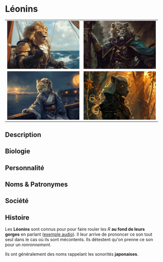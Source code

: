 # Léonins
| | |
|-|-|
|![Léonin](../../../../_images/chefnavigateures.png) |![Léonin](../../../../_images/alvaro2.png) |
|![Léonin](../../../../_images/HanamiFukazawa.png) |![Léonin](../../../../_images/maria3.png) |

## Description
## Biologie
## Personnalité
## Noms & Patronymes
## Société
## Histoire

Les **Léonins** sont connus pour pour faire rouler les *R* **au fond de leurs gorges** en parlant ([exemple audio](https://en.wikipedia.org/wiki/Voiced_uvular_trill)). Il leur arrive de prononcer ce son tout seul dans le cas où ils sont mécontents. Ils détestent qu'on prenne ce son pour un *ronronnement*.

Ils ont généralement des noms rappelant les sonorités **japonaises**.